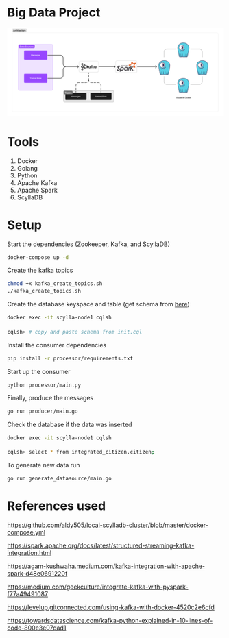 # Big Data Project

![Architecture](.github/architecture.png)

# Tools

1. Docker
2. Golang
3. Python
4. Apache Kafka
5. Apache Spark
6. ScyllaDB

# Setup

Start the dependencies (Zookeeper, Kafka, and ScyllaDB)

```bash
docker-compose up -d
```

Create the kafka topics

```bash
chmod +x kafka_create_topics.sh
./kafka_create_topics.sh
```

Create the database keyspace and table (get schema from [here](init.cql))

```bash
docker exec -it scylla-node1 cqlsh

cqlsh> # copy and paste schema from init.cql
```

Install the consumer dependencies

```bash
pip install -r processor/requirements.txt
```

Start up the consumer

```
python processor/main.py
```

Finally, produce the messages

```bash
go run producer/main.go
```

Check the database if the data was inserted

```bash
docker exec -it scylla-node1 cqlsh

cqlsh> select * from integrated_citizen.citizen;
```

To generate new data run

```bash
go run generate_datasource/main.go
```

# References used

https://github.com/aldy505/local-scylladb-cluster/blob/master/docker-compose.yml

https://spark.apache.org/docs/latest/structured-streaming-kafka-integration.html

https://agam-kushwaha.medium.com/kafka-integration-with-apache-spark-d48e0691220f

https://medium.com/geekculture/integrate-kafka-with-pyspark-f77a49491087

https://levelup.gitconnected.com/using-kafka-with-docker-4520c2e6cfd

https://towardsdatascience.com/kafka-python-explained-in-10-lines-of-code-800e3e07dad1